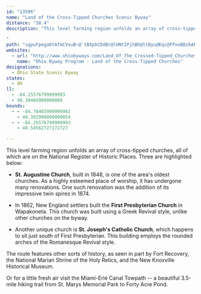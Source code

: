 ```yaml
---
id: "13596"
name: "Land of the Cross-Tipped Churches Scenic Byway"
distance: "38.4"
description: "This level farming region unfolds an array of cross-tipped churches, all of which are on the National Registry of Historical Places.

"
path: "sqpuFpegaOtAfmCVxuB~@`tBXpbCDdBr@lHNtIPjhBh@ltByu@Kqc@FPxoBBzkAE`tDD|iBHhM?`U_@rdB?ldBQ|bCl@tnF?riBHzLr@zLVzJ\\dfBHxkBShFYvBYxAaAxCuq@vxAeEtHuClEc@lA[rAGryA_Rd^i@xAq@~CO`BMhDLxlBCts@DxOAbr@WhPVxuEGpfDNnE\\xCd@rCl@xB~BdGzIdSlCrFhEdIvJvPrBfBzIdGb@d@Nd@sD~^x@tMO`Hi@bSkLk@_@dDw@xB{@zAyHdLuBnCm@j@qAr@qBPsvDW{sAm@u}CJwi@Hm}AGqjAb@qb@?_qBgA"
websites:
  - url: "http://www.ohiobyways.com/Land_Of_The_Crossed-Tipped_Churches/CrossTippedChurches.htm"
    name: "Ohio Byway Program - Land of the Cross-Tipped Churches"
designations:
  - Ohio State Scenic Byway
states:
  - OH
ll:
  - -84.25576799999993
  - 40.39466900000008
bounds:
  - - -84.78465999999992
    - 40.392990000000054
  - - -84.25576799999993
    - 40.54562727272727

---
```


This level farming region unfolds an array of cross-tipped churches, all of which are on the National Register of Historic Places. Three are highlighted below:

* __St. Augustine Church__, built in 1848, is one of the area's oldest churches. As a highly esteemed place of worship, it has undergone many renovations. One such renovation was the addition of its impressive twin spires in 1874.

* In 1862, New England settlers built the __First Presbyterian Church__ in Wapakoneta. This church was built using a Greek Revival style, unlike other churches on the byway.

* Another unique church is __St. Joseph's Catholic Church__, which happens to sit just south of First Presbyterian. This building employs the rounded arches of the Romanesque Revival style.

The route features other sorts of history, as seen in part by Fort Recovery, the National Marian Shrine of the Holy Relics, and the New Knoxville Historical Museum.

Or for a little fresh air visit the Miami-Erie Canal Towpath -- a beautiful 3.5-mile hiking trail from St. Marys Memorial Park to Forty Acre Pond.
